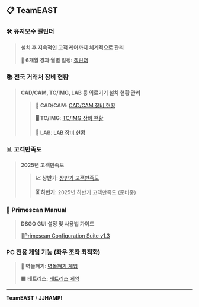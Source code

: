 ## 📋 TeamEAST

### 🛠️ 유지보수 캘린더
> **설치 후 지속적인 고객 케어까지 체계적으로 관리**
>
> **📅 6개월 경과 월별 일정**: [캘린더](./customer-management.html)

### 📚 전국 거래처 장비 현황
> **CAD/CAM, TC/IMG, LAB 등 의료기기 설치 현황 관리**
>
>> **🦷 CAD/CAM**: [CAD/CAM 장비 현황](./Installed%20Medical%20Device_CADCAM.html)
>> 
>> **🖥️ TC/IMG**: [TC/IMG 장비 현황](./Installed%20Medical%20Device_TCIMG.html)
>> 
>> **🧪 LAB**: [LAB 장비 현황](./Installed%20Medical%20Device_Lab.html)

### 📊 고객만족도
> **2025년 고객만족도**
>
>>**📈 상반기**: [상반기 고객만족도](./CustomerSurveySatisfaction.html)
>>
>>**⏳ 하반기**: 2025년 하반기 고객만족도 (준비중)

### 📖 Primescan Manual
> **DSGO GUI 설정 및 사용법 가이드**
>
>**🔧**[Primescan Configuration Suite v1.3](./Primescan%20Configration%20Suite%20v1.3%20Manual.html)

### PC 전용 게임 기능 (좌우 조작 최적화)

>**🧱 벽돌깨기**: [벽돌깨기 게임](./resource-library.html)
>
>**🟦 테트리스**: [테트리스 게임](./tetris_game.html)

---

**TeamEAST** / **JJHAMP!**
